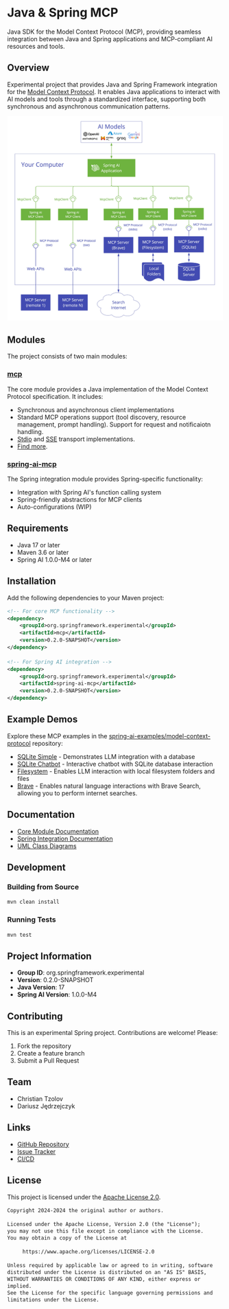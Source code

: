 # Java & Spring MCP

Java SDK for the Model Context Protocol (MCP), providing seamless integration between Java and Spring applications and MCP-compliant AI resources and tools.

## Overview

Experimental project that provides Java and Spring Framework integration for the [Model Context Protocol](https://modelcontextprotocol.org/docs/concepts/architecture). It enables Java applications to interact with AI models and tools through a standardized interface, supporting both synchronous and asynchronous communication patterns.

<img src="docs/spring-ai-mcp-architecture.jpg" width="600">

## Modules

The project consists of two main modules:

### [mcp](./mcp/README.md)

The core module provides a Java implementation of the Model Context Protocol specification. It includes:
- Synchronous and asynchronous client implementations
- Standard MCP operations support (tool discovery, resource management, prompt handling). Support for request and notificaiotn handling.
- [Stdio](https://spec.modelcontextprotocol.io/specification/basic/transports/#stdio) and [SSE](https://spec.modelcontextprotocol.io/specification/basic/transports/#http-with-sse) transport implementations. 
- [Find more](./mcp/README.md).

### [spring-ai-mcp](./spring-ai-mcp/README.md)

The Spring integration module provides Spring-specific functionality:
- Integration with Spring AI's function calling system
- Spring-friendly abstractions for MCP clients
- Auto-configurations (WIP)

## Requirements

- Java 17 or later
- Maven 3.6 or later
- Spring AI 1.0.0-M4 or later

## Installation

Add the following dependencies to your Maven project:

```xml
<!-- For core MCP functionality -->
<dependency>
    <groupId>org.springframework.experimental</groupId>
    <artifactId>mcp</artifactId>
    <version>0.2.0-SNAPSHOT</version>
</dependency>

<!-- For Spring AI integration -->
<dependency>
    <groupId>org.springframework.experimental</groupId>
    <artifactId>spring-ai-mcp</artifactId>
    <version>0.2.0-SNAPSHOT</version>
</dependency>
```

## Example Demos

Explore these MCP examples in the [spring-ai-examples/model-context-protocol](https://github.com/spring-projects/spring-ai-examples/tree/main/model-context-protocol) repository:

- [SQLite Simple](https://github.com/spring-projects/spring-ai-examples/tree/main/model-context-protocol/sqlite/simple) - Demonstrates LLM integration with a database
- [SQLite Chatbot](https://github.com/spring-projects/spring-ai-examples/tree/main/model-context-protocol/sqlite/chatbot) - Interactive chatbot with SQLite database interaction
- [Filesystem](https://github.com/spring-projects/spring-ai-examples/tree/main/model-context-protocol/filesystem) - Enables LLM interaction with local filesystem folders and files
- [Brave](https://github.com/spring-projects/spring-ai-examples/tree/main/model-context-protocol/brave) - Enables natural language interactions with Brave Search, allowing you to perform internet searches.

## Documentation

- [Core Module Documentation](mcp/README.md)
- [Spring Integration Documentation](spring-ai-mcp/README.md)
- [UML Class Diagrams](spring-ai-mcp/docs/spring-ai-mcp-uml-classdiagram.svg)

## Development

### Building from Source

```bash
mvn clean install
```

### Running Tests

```bash
mvn test
```

## Project Information

- **Group ID**: org.springframework.experimental
- **Version**: 0.2.0-SNAPSHOT
- **Java Version**: 17
- **Spring AI Version**: 1.0.0-M4

## Contributing

This is an experimental Spring project. Contributions are welcome! Please:

1. Fork the repository
2. Create a feature branch
3. Submit a Pull Request

## Team

- Christian Tzolov
- Dariusz Jędrzejczyk

## Links

- [GitHub Repository](https://github.com/spring-projects-experimental/spring-ai-mcp)
- [Issue Tracker](https://github.com/spring-projects-experimental/spring-ai-mcp/issues)
- [CI/CD](https://github.com/spring-projects-experimental/spring-ai-mcp/actions)

## License

This project is licensed under the [Apache License 2.0](LICENSE).

```
Copyright 2024-2024 the original author or authors.

Licensed under the Apache License, Version 2.0 (the "License");
you may not use this file except in compliance with the License.
You may obtain a copy of the License at

     https://www.apache.org/licenses/LICENSE-2.0

Unless required by applicable law or agreed to in writing, software
distributed under the License is distributed on an "AS IS" BASIS,
WITHOUT WARRANTIES OR CONDITIONS OF ANY KIND, either express or implied.
See the License for the specific language governing permissions and
limitations under the License.
